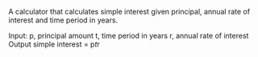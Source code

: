 A calculator that calculates simple interest given principal, annual rate of interest and time period in years.

Input:
   p, principal amount 
   t, time period in years 
   r, annual rate of interest
Output
   simple interest = p*t*r
